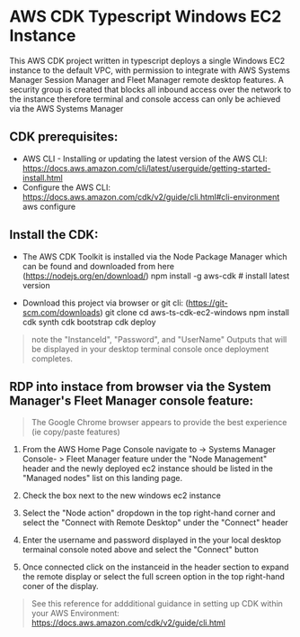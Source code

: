 
# AWS CDK Typescript Windows EC2 Instance
This AWS CDK project written in typescript deploys a single Windows EC2 instance to the default VPC, with permission to integrate with AWS Systems Manager Session Manager and Fleet Manager remote desktop features. A security group is created that blocks all inbound access over the network to the instance therefore terminal and console access can only be achieved via the AWS Systems Manager

## CDK prerequisites: 
* AWS CLI - Installing or updating the latest version of the AWS CLI:  https://docs.aws.amazon.com/cli/latest/userguide/getting-started-install.html
* Configure the AWS CLI:  https://docs.aws.amazon.com/cdk/v2/guide/cli.html#cli-environment
    aws configure

## Install the CDK: 
* The AWS CDK Toolkit is installed via the Node Package Manager which can be found and downloaded from here (https://nodejs.org/en/download/) 
    npm install -g aws-cdk             # install latest version

* Download this project via browser or git cli: (https://git-scm.com/downloads) 
    git clone 
    cd aws-ts-cdk-ec2-windows 
    npm install
    cdk synth
    cdk bootstrap
    cdk deploy 
> note the "InstanceId", "Password", and "UserName" Outputs that will be displayed in your desktop terminal console once deployment completes. 


## RDP into instace from browser via the System Manager's Fleet Manager console feature: 
> The Google Chrome browser appears to provide the best experience (ie copy/paste features) 
   1)  From the AWS Home Page Console navigate to -> Systems Manager Console- > Fleet Manager feature under the "Node Management" header and the newly deployed ec2 instance should be listed in the "Managed nodes" list on this landing page.  

   2) Check the box next to the new windows ec2 instance

   3) Select the "Node action" dropdown in the top right-hand corner and select the "Connect with Remote Desktop" under the "Connect" header  

   4) Enter the username and password displayed in the your local desktop termainal console noted above and select the "Connect" button

   5) Once connected click on the instanceid in the header section to expand the remote display or select the full screen option in the top right-hand coner of the display.  

> See this reference for addditional guidance in setting up CDK within your AWS Environment: https://docs.aws.amazon.com/cdk/v2/guide/cli.html


<!-- # Windows EC2 Example in AWS CDK - Complete Guide


## How to Use

1. Clone the repository

2. Install the dependencies

```bash
npm install
```

3. Create the CDK stack

```bash
npx cdk deploy
```

4. Open the AWS CloudFormation Console and the stack should be created in your
   default region

5. Cleanup

```bash
npx cdk destroy
``` -->